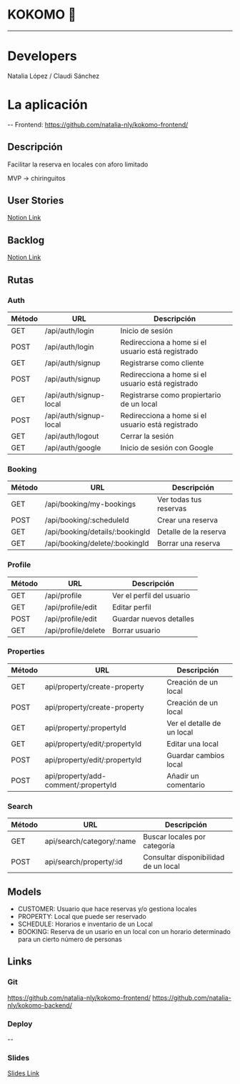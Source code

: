 # KOKOMO 🌴
<hr>

# Developers

Natalia López / Claudi Sánchez

# La aplicación

--
Frontend: https://github.com/natalia-nly/kokomo-frontend/

## Descripción

Facilitar la reserva en locales con aforo limitado

MVP → chiringuitos

## User Stories

[Notion Link](https://www.notion.so/1e08243224c842e29a9b44db892fec01?v=609e57e9cefd4931b2a8eead1ed3812b)

## Backlog

[Notion Link](https://www.notion.so/1e08243224c842e29a9b44db892fec01?v=609e57e9cefd4931b2a8eead1ed3812b)

## Rutas

### Auth

|Método|URL|Descripción|
|---|---|---|
GET | /api/auth/login | Inicio de sesión
POST | /api/auth/login | Redirecciona a home si el usuario está registrado
GET | /api/auth/signup | Registrarse como cliente
POST | /api/auth/signup | Redirecciona a home si el usuario está registrado
GET | /api/auth/signup-local | Registrarse como propiertario de un local
POST | /api/auth/signup-local | Redirecciona a home si el usuario está registrado
GET | /api/auth/logout | Cerrar la sesión
GET | /api/auth/google| Inicio de sesión con Google

### Booking

|Método|URL|Descripción|
|---|---|---|
GET | /api/booking/my-bookings | Ver todas tus reservas
POST | /api/booking/:scheduleId | Crear una reserva
GET | /api/booking/details/:bookingId | Detalle de la reserva
GET | /api/booking/delete/:bookingId | Borrar una reserva

### Profile

|Método|URL|Descripción|
|---|---|---|
GET | /api/profile | Ver el perfil del usuario
GET | /api/profile/edit | Editar perfil
POST | /api/profile/edit | Guardar nuevos detalles
GET | /api/profile/delete | Borrar usuario

### Properties

|Método|URL|Descripción|
|---|---|---|
GET| api/property/create-property | Creación de un local
POST | api/property/create-property | Creación de un local
GET | api/property/:propertyId | Ver el detalle de un local
GET | api/property/edit/:propertyId | Editar una local
POST | api/property/edit/:propertyId | Guardar cambios local
POST | api/property/add-comment/:propertyId | Añadir un comentario

### Search
|Método|URL|Descripción|
|---|---|---|
GET| api/search/category/:name | Buscar locales por categoría
POST| api/search/property/:id | Consultar disponibilidad de un local

## Models

- CUSTOMER: Usuario que hace reservas y/o gestiona locales
- PROPERTY: Local que puede ser reservado
- SCHEDULE: Horarios e inventario de un Local
- BOOKING: Reserva de un usario en un local con un horario determinado para un cierto número de personas

## Links

### Git

https://github.com/natalia-nly/kokomo-frontend/
https://github.com/natalia-nly/kokomo-backend/

### Deploy

--

### Slides

[Slides Link](--)